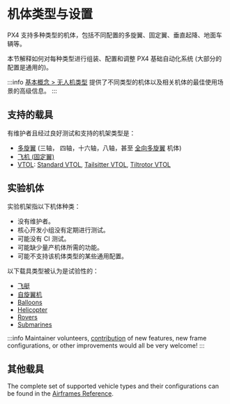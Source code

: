 # 机体类型与设置

PX4 支持多种类型的机体，包括不同配置的多旋翼、固定翼、垂直起降、地面车辆等。

本节解释如何对每种类型进行组装、配置和调整 PX4 基础自动化系统 (大部分的配置是通用的)。

:::info
[基本概念 > 无人机类型](../getting_started/px4_basic_concepts.md#drone-types) 提供了不同类型的机体以及相关机体的最佳使用场景的高级信息。
:::

## 支持的载具

有维护者且经过良好测试和支持的机架类型是：

- [多旋翼](../frames_multicopter/index.md) (三轴， 四轴，十六轴，八轴，甚至 [全向多旋翼](../frames_multicopter/omnicopter.md) 机体)
- [飞机 (固定翼)](../frames_plane/index.md)
- [VTOL](../frames_vtol/index.md): [Standard VTOL](../frames_vtol/standardvtol.md), [Tailsitter VTOL](../frames_vtol/tailsitter.md), [Tiltrotor VTOL](../frames_vtol/tiltrotor.md)

## 实验机体

实验机架指以下机体种类：

- 没有维护者。
- 核心开发小组没有定期进行测试。
- 可能没有 CI 测试。
- 可能缺少量产机体所需的功能。
- 可能不支持该机体类型的某些通用配置。

以下载具类型被认为是试验性的：

- [飞艇](../frames_airship/index.md)
- [自旋翼机](../frames_autogyro/index.md)
- [Balloons](../frames_balloon/index.md)
- [Helicopter](../frames_helicopter/index.md)
- [Rovers](../frames_rover/index.md)
- [Submarines](../frames_sub/index.md)

:::info
Maintainer volunteers, [contribution](../contribute/index.md) of new features, new frame configurations, or other improvements would all be very welcome!
:::

## 其他载具

The complete set of supported vehicle types and their configurations can be found in the [Airframes Reference](../airframes/airframe_reference.md).
